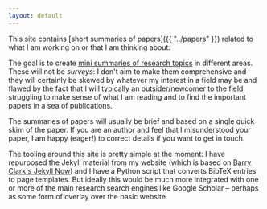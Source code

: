 ```yaml
---
layout: default
---
```


This site contains [short summaries of papers]({{ "../papers" }})
related to what I am working on or that I am thinking about.

The goal is to create [mini summaries of research topics]({{"../topics"}})
in different areas.
These will not be _surveys_: I don't aim to make them comprehensive
and they will certainly be skewed by whatever my interest
in a field may be and flawed by the fact that I will typically an
outsider/newcomer to the field struggling to make sense of what I am reading
and to find the important papers in a sea of publications.

The summaries of papers will usually be brief and based on a single quick
skim of the paper.
If you are an author and feel that I misunderstood your paper,
I am happy (eager!) to correct details if you want to get in touch.

The tooling around this site is pretty simple at the moment: I have repurposed
the Jekyll material from my website (which is based on
[Barry Clark's Jekyll Now](https://github.com/barryclark/jekyll-now))
and I have a Python script that converts BibTeX entries to page templates.
But ideally this would be much more integrated with one or more of the main
research search engines like Google Scholar – perhaps as some form of overlay over
the basic website.
